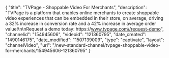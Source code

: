 {
    "title": "TVPage - Shoppable Video For Merchants",
    "description": "TVPage is a platform that enables online merchants to create shoppable video experiences that can be embedded in their store, on average, driving a 32% increase in conversion rate and a 42% increase in average order value!\n\nRequest a demo today: https:\/\/www.tvpage.com\/request-demo",
    "channelid": "154945606",
    "videoid": "121360795",
    "date_created": "1490146175",
    "date_modified": "1507139009",
    "type": "captivate",
    "layout": "channelVideo",
    "url": "\/new-standard-channel\/tvpage-shoppable-video-for-merchants\/154945606-121360795"
}